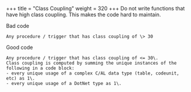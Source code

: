 +++
title = "Class Coupling"
weight = 320
+++
Do not write functions that have high class coupling. This makes the code hard to maintain.

Bad code

    Any procedure / trigger that has class coupling of \> 30  
      
    

Good code

    Any procedure / trigger that has class coupling of <= 30\.
    Class coupling is computed by summing the unique instances of the following in a code block:
    - every unique usage of a complex C/AL data type (table, codeunit, etc) as 1\.
    - every unique usage of a DotNet type as 1\.
